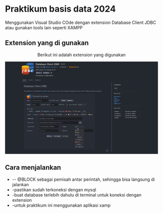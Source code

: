 # Praktikum basis data 2024
Menggunakan Visual Studio COde dengan extension Database Client JDBC atau gunakan tools lain seperti XAMPP
## Extension yang di gunakan
<p align="center">Berikut ini adalah extension yang digunakan</p>
<img src="img/extension1.png">

## Cara menjalankan
* -- @BLOCK sebagai pemisah antar perintah, sehingga bisa langsung di jalankan
* -pastikan sudah terkoneksi dengan mysql
* -buat database terlebih dahulu di terminal untuk koneksi dengan extension
* -untuk praktikum ini menggunakan aplikasi xamp